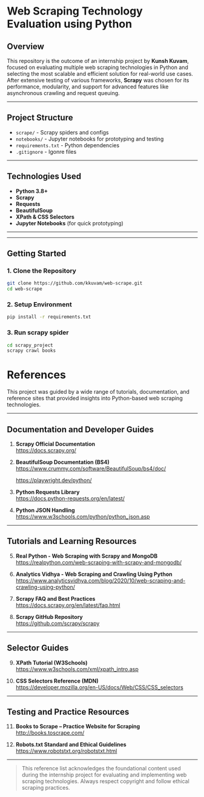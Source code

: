 #  Web Scraping Technology Evaluation using Python

## Overview
This repository is the outcome of an internship project by **Kunsh Kuvam**, focused on evaluating multiple web scraping technologies in Python and selecting the most scalable and efficient solution for real-world use cases. After extensive testing of various frameworks, **Scrapy** was chosen for its performance, modularity, and support for advanced features like asynchronous crawling and request queuing.

---

## Project Structure
- `scrape/` - Scrapy spiders and configs
- `notebooks/` - Jupyter notebooks for prototyping and testing
- `requirements.txt` - Python dependencies
- `.gitignore` - Igonre files

---

## Technologies Used

- **Python 3.8+**
- **Scrapy**
- **Requests**
- **BeautifulSoup**
- **XPath & CSS Selectors**
- **Jupyter Notebooks** (for quick prototyping)

---


---

##  Getting Started

### 1. Clone the Repository

```bash
git clone https://github.com/kkuvam/web-scrape.git
cd web-scrape
```

### 2. Setup  Environment

```bash
pip install -r requirements.txt
```

### 3. Run scrapy spider
```bash
cd scrapy_project
scrapy crawl books
```


#  References

This project was guided by a wide range of tutorials, documentation, and reference sites that provided insights into Python-based web scraping technologies.

---

##  Documentation and Developer Guides

1. **Scrapy Official Documentation**  
   https://docs.scrapy.org/

2. **BeautifulSoup Documentation (BS4)**  
   https://www.crummy.com/software/BeautifulSoup/bs4/doc/

   https://playwright.dev/python/

3. **Python Requests Library**  
   https://docs.python-requests.org/en/latest/

4. **Python JSON Handling**  
   https://www.w3schools.com/python/python_json.asp

---

##  Tutorials and Learning Resources

5. **Real Python - Web Scraping with Scrapy and MongoDB**  
   https://realpython.com/web-scraping-with-scrapy-and-mongodb/

6. **Analytics Vidhya - Web Scraping and Crawling Using Python**  
   https://www.analyticsvidhya.com/blog/2020/10/web-scraping-and-crawling-using-python/

7. **Scrapy FAQ and Best Practices**  
   https://docs.scrapy.org/en/latest/faq.html

8. **Scrapy GitHub Repository**  
    https://github.com/scrapy/scrapy

---

##  Selector Guides

9. **XPath Tutorial (W3Schools)**  
    https://www.w3schools.com/xml/xpath_intro.asp

10. **CSS Selectors Reference (MDN)**  
    https://developer.mozilla.org/en-US/docs/Web/CSS/CSS_selectors

---

##  Testing and Practice Resources

11. **Books to Scrape – Practice Website for Scraping**  
    http://books.toscrape.com/

12. **Robots.txt Standard and Ethical Guidelines**  
    https://www.robotstxt.org/robotstxt.html


---

>  This reference list acknowledges the foundational content used during the internship project for evaluating and implementing web scraping technologies. Always respect copyright and follow ethical scraping practices.

